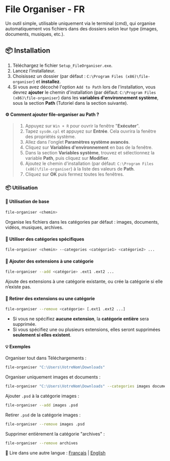 # File Organiser - FR

Un outil simple, utilisable uniquement via le terminal (cmd), qui organise automatiquement vos fichiers dans des dossiers selon leur type (images, documents, musiques, etc.).

## 📦 Installation

1. Téléchargez le fichier `Setup_FileOrganiser.exe`.
2. Lancez l’installateur.
3. Choisissez un dossier (par défaut : `C:\Program Files (x86)\file-organiser`) et **installez**.
4. Si vous avez décoché l'option `Add to Path` lors de l'installation, vous devrez **ajouter** le chemin d'installation (par défaut: `C:\Program Files (x86)\file-organiser`) dans les **variables d'environnement système**, sous la section **Path** (Tutoriel dans la section suivante).

#### ⚙️ Comment ajouter file-organiser au Path ?
> 1. Appuyez sur `Win + R` pour ouvrir la fenêtre "**Exécuter**".  
> 2. Tapez `sysdm.cpl` et appuyez sur **Entrée**. Cela ouvrira la fenêtre des propriétés système.  
> 3. Allez dans l'onglet **Paramètres système avancés**.  
> 4. Cliquez sur **Variables d'environnement** en bas de la fenêtre.  
> 5. Dans la section **Variables système**, trouvez et sélectionnez la variable **Path**, puis cliquez sur **Modifier**.  
> 6. Ajoutez le chemin d'installation (par défaut: `C:\Program Files (x86)\file-organiser`) à la liste des valeurs de **Path**.  
> 7. Cliquez sur **OK** puis fermez toutes les fenêtres.

### 📦 Utilisation

#### 🔹 Utilisation de base
```bash
file-organiser <chemin>
```

Organise les fichiers dans les catégories par défaut : images, documents, vidéos, musiques, archives.

#### 🔹 Utiliser des catégories spécifiques
```bash
file-organiser <chemin> --categories <catégorie1> <catégorie2> ...
```

#### 🔹 Ajouter des extensions à une catégorie
```bash
file-organiser --add <catégorie> .ext1 .ext2 ...
```

Ajoute des extensions à une catégorie existante, ou crée la catégorie si elle n’existe pas.

#### 🔹 Retirer des extensions ou une catégorie
```bash
file-organiser --remove <catégorie> [.ext1 .ext2 ...]
```

- Si vous ne spécifiez **aucune extension**, la **catégorie entière** sera supprimée.
- Si vous spécifiez une ou plusieurs extensions, elles seront supprimées **seulement si elles existent**.

#### 💡 Exemples

Organiser tout dans Téléchargements :
```bash
file-organiser "C:\Users\VotreNom\Downloads"
```

Organiser uniquement images et documents :
```bash
file-organiser "C:\Users\VotreNom\Downloads" --categories images documents
```

Ajouter `.psd` à la catégorie images :
```bash
file-organiser --add images .psd
```

Retirer `.psd` de la catégorie images :
```bash
file-organiser --remove images .psd
```

Supprimer entièrement la catégorie "archives" :
```bash
file-organiser --remove archives
```

📘 Lire dans une autre langue : [Français](README.fr.md) | [English](README.md)
